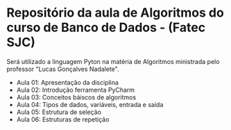 # Repositório da aula de Algoritmos do curso de Banco de Dados - (Fatec SJC)


Será utilizado a linguagem Pyton na matéria de Algoritmos ministrada pelo professor "Lucas Gonçalves Nadalete". 

- Aula 01: Apresentação da disciplina
- Aula 02: Introdução ferramenta PyCharm
- Aula 03: Conceitos báiscos de algoritmos
- Aula 04: Tipos de dados, variáveis, entrada e saída
- Aula 05: Estrutura de seleção
- Aula 06: Estruturas de repetição